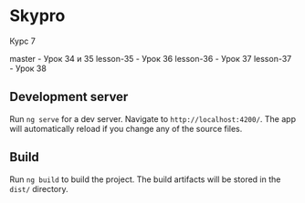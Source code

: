 # Skypro
Курс 7

master - Урок 34 и 35
lesson-35 - Урок 36
lesson-36 - Урок 37
lesson-37 - Урок 38

## Development server

Run `ng serve` for a dev server. Navigate to `http://localhost:4200/`. The app will automatically reload if you change any of the source files.

## Build

Run `ng build` to build the project. The build artifacts will be stored in the `dist/` directory.
